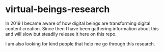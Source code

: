 # virtual-beings-research

In 2019 I became aware of how digital beings are transforming digital content creation. Since then I have been gathering information about this and will slow but steadily release it here on this repo.

I am also looking for kind people that help me go through this research.
